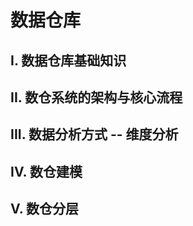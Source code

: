 # 数据仓库

## I. 数据仓库基础知识



## II. 数仓系统的架构与核心流程



## III. 数据分析方式 -- 维度分析



## IV. 数仓建模



## V. 数仓分层




